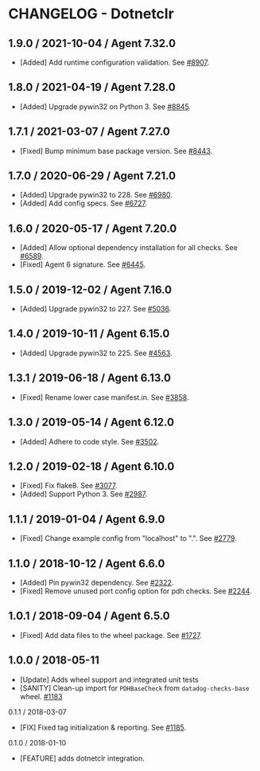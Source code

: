 # CHANGELOG - Dotnetclr

## 1.9.0 / 2021-10-04 / Agent 7.32.0

* [Added] Add runtime configuration validation. See [#8907](https://github.com/DataDog/integrations-core/pull/8907).

## 1.8.0 / 2021-04-19 / Agent 7.28.0

* [Added] Upgrade pywin32 on Python 3. See [#8845](https://github.com/DataDog/integrations-core/pull/8845).

## 1.7.1 / 2021-03-07 / Agent 7.27.0

* [Fixed] Bump minimum base package version. See [#8443](https://github.com/DataDog/integrations-core/pull/8443).

## 1.7.0 / 2020-06-29 / Agent 7.21.0

* [Added] Upgrade pywin32 to 228. See [#6980](https://github.com/DataDog/integrations-core/pull/6980).
* [Added] Add config specs. See [#6727](https://github.com/DataDog/integrations-core/pull/6727).

## 1.6.0 / 2020-05-17 / Agent 7.20.0

* [Added] Allow optional dependency installation for all checks. See [#6589](https://github.com/DataDog/integrations-core/pull/6589).
* [Fixed] Agent 6 signature. See [#6445](https://github.com/DataDog/integrations-core/pull/6445).

## 1.5.0 / 2019-12-02 / Agent 7.16.0

* [Added] Upgrade pywin32 to 227. See [#5036](https://github.com/DataDog/integrations-core/pull/5036).

## 1.4.0 / 2019-10-11 / Agent 6.15.0

* [Added] Upgrade pywin32 to 225. See [#4563](https://github.com/DataDog/integrations-core/pull/4563).

## 1.3.1 / 2019-06-18 / Agent 6.13.0

* [Fixed] Rename lower case manifest.in. See [#3858](https://github.com/DataDog/integrations-core/pull/3858).

## 1.3.0 / 2019-05-14 / Agent 6.12.0

* [Added] Adhere to code style. See [#3502](https://github.com/DataDog/integrations-core/pull/3502).

## 1.2.0 / 2019-02-18 / Agent 6.10.0

* [Fixed] Fix flake8. See [#3077](https://github.com/DataDog/integrations-core/pull/3077).
* [Added] Support Python 3. See [#2987](https://github.com/DataDog/integrations-core/pull/2987).

## 1.1.1 / 2019-01-04 / Agent 6.9.0

* [Fixed] Change example config from "localhost" to ".". See [#2779][1].

## 1.1.0 / 2018-10-12 / Agent 6.6.0

* [Added] Pin pywin32 dependency. See [#2322][2].
* [Fixed] Remove unused port config option for pdh checks. See [#2244][3].

## 1.0.1 / 2018-09-04 / Agent 6.5.0

* [Fixed] Add data files to the wheel package. See [#1727][4].

## 1.0.0 / 2018-05-11

* [Update] Adds wheel support and integrated unit tests
* [SANITY] Clean-up import for `PDHBaseCheck` from `datadog-checks-base` wheel. [#1183][5]

0.1.1 / 2018-03-07

* [FIX] Fixed tag initialization & reporting. See [#1185][6].

0.1.0 / 2018-01-10

* [FEATURE] adds dotnetclr integration.

<!--- The following link definition list is generated by PimpMyChangelog --->
[1]: https://github.com/DataDog/integrations-core/pull/2779
[2]: https://github.com/DataDog/integrations-core/pull/2322
[3]: https://github.com/DataDog/integrations-core/pull/2244
[4]: https://github.com/DataDog/integrations-core/pull/1727
[5]: https://github.com/DataDog/integrations-core/issues/1183
[6]: https://github.com/DataDog/integrations-core/issues/1185
